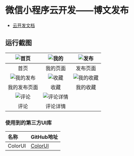 # 微信小程序云开发——博文发布

- [云开发文档](https://developers.weixin.qq.com/miniprogram/dev/wxcloud/basis/getting-started.html)

## 运行截图

| ![首页](https://github.com/joudev/miniprogram-blog/blob/master/screenshots/Snipaste_2019-09-27_01-30-07.png) | ![我的](https://github.com/joudev/miniprogram-blog/blob/master/screenshots/Snipaste_2019-09-27_01-25-16.png) | ![发布](https://github.com/joudev/miniprogram-blog/blob/master/screenshots/Snipaste_2019-09-27_01-27-29.png) |
| :----------------------------------------------------------: | :----------------------------------------------------------: | :----------------------------------------------------------: |
|                             首页                             |                           我的页面                           |                           发布页面                           |
| ![我的发布](https://github.com/joudev/miniprogram-blog/blob/master/screenshots/Snipaste_2019-09-27_01-27-47.png) | ![收藏](https://github.com/joudev/miniprogram-blog/blob/master/screenshots/Snipaste_2019-09-27_01-37-34.png) | ![我的收藏](https://github.com/joudev/miniprogram-blog/blob/master/screenshots/Snipaste_2019-09-27_01-37-41.png) |
|                         我的发布页面                         |                             收藏                             |                           我的收藏                           |
| ![评论](https://github.com/joudev/miniprogram-blog/blob/master/screenshots/Snipaste_2019-09-27_01-30-52.png) | ![评论详情](https://github.com/joudev/miniprogram-blog/blob/master/screenshots/Snipaste_2019-09-27_01-33-56.png) |                                                              |
|                             评论                             |                           评论详情                           |                                                              |

### 使用到的第三方UI库


| 名称    | GitHub地址                                     |
| :------ | :--------------------------------------------- |
| ColorUI | [ColorUI](https://github.com/weilanwl/ColorUI) |
